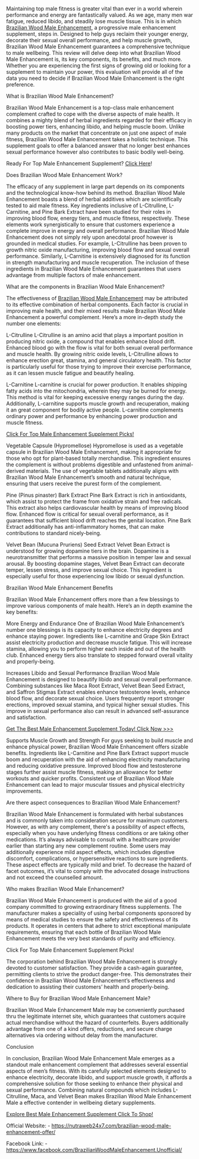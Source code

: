 Maintaining top male fitness is greater vital than ever in a world wherein performance and energy are fantastically valued. As we age, many men war fatigue, reduced libido, and steadily lose muscle tissue. This is in which [Brazilian Wood Male Enhancement](https://nutraweb24x7.com/brazilian-wood-male-enhancement-offer/), a progressive male enhancement supplement, steps in. Designed to help guys reclaim their younger energy, decorate their sexual overall performance, and help muscle growth, Brazilian Wood Male Enhancement guarantees a comprehensive technique to male wellbeing. This review will delve deep into what Brazilian Wood Male Enhancement is, its key components, its benefits, and much more. Whether you are experiencing the first signs of growing old or looking for a supplement to maintain your power, this evaluation will provide all of the data you need to decide if Brazilian Wood Male Enhancement is the right preference.

What is Brazilian Wood Male Enhancement?

Brazilian Wood Male Enhancement is a top-class male enhancement complement crafted to cope with the diverse aspects of male health. It combines a mighty blend of herbal ingredients regarded for their efficacy in boosting power tiers, enhancing libido, and helping muscle boom. Unlike many products on the market that concentrate on just one aspect of male fitness, Brazilian Wood Male Enhancement takes a holistic technique. This supplement goals to offer a balanced answer that no longer best enhances sexual performance however also contributes to basic bodily well-being.

Ready For Top Male Enhancement Supplement? [Click Here](https://nutraweb24x7.com/brazilian-wood-male-enhancement-offer/)!

Does Brazilian Wood Male Enhancement Work?

The efficacy of any supplement in large part depends on its components and the technological know-how behind its method. Brazilian Wood Male Enhancement boasts a blend of herbal additives which are scientifically tested to aid male fitness. Key ingredients inclusive of L-Citrulline, L-Carnitine, and Pine Bark Extract have been studied for their roles in improving blood flow, energy tiers, and muscle fitness, respectively. These elements work synergistically to ensure that customers experience a complete improve in energy and overall performance.
Brazilian Wood Male Enhancement does not simply rely upon anecdotal proof however is grounded in medical studies. For example, L-Citrulline has been proven to growth nitric oxide manufacturing, improving blood flow and sexual overall performance. Similarly, L-Carnitine is extensively diagnosed for its function in strength manufacturing and muscle recuperation. The inclusion of these ingredients in Brazilian Wood Male Enhancement guarantees that users advantage from multiple factors of male enhancement.

What are the components in Brazilian Wood Male Enhancement?

The effectiveness of [Brazilian Wood Male Enhancement](https://www.facebook.com/BrazilianWoodMaleEnhancement.Unofficial/) may be attributed to its effective combination of herbal components. Each factor is crucial in improving male health, and their mixed results make Brazilian Wood Male Enhancement a powerful complement. Here’s a more in-depth study the number one elements:

L-Citrulline
L-Citrulline is an amino acid that plays a important position in producing nitric oxide, a compound that enables enhance blood drift. Enhanced blood go with the flow is vital for both sexual overall performance and muscle health. By growing nitric oxide levels, L-Citrulline allows to enhance erection great, stamina, and general circulatory health. This factor is particularly useful for those trying to improve their exercise performance, as it can lessen muscle fatigue and beautify healing.

L-Carnitine
L-carnitine is crucial for power production. It enables shipping fatty acids into the mitochondria, wherein they may be burned for energy. This method is vital for keeping excessive energy ranges during the day. Additionally, L-carnitine supports muscle growth and recuperation, making it an great component for bodily active people. L-carnitine complements ordinary power and performance by enhancing power production and muscle fitness.

[Click For Top Male Enhancement Supplement Picks!](https://nutraweb24x7.com/brazilian-wood-male-enhancement-offer/)

Vegetable Capsule (Hypromellose)
Hypromellose is used as a vegetable capsule in Brazilian Wood Male Enhancement, making it appropriate for those who opt for plant-based totally merchandise. This ingredient ensures the complement is without problems digestible and unfastened from animal-derived materials. The use of vegetable tablets additionally aligns with Brazilian Wood Male Enhancement’s smooth and natural technique, ensuring that users receive the purest form of the complement.

Pine (Pinus pinaster) Bark Extract
Pine Bark Extract is rich in antioxidants, which assist to protect the frame from oxidative strain and free radicals. This extract also helps cardiovascular health by means of improving blood flow. Enhanced flow is critical for sexual overall performance, as it guarantees that sufficient blood drift reaches the genital location. Pine Bark Extract additionally has anti-inflammatory homes, that can make contributions to standard nicely-being.

Velvet Bean (Mucuna Pruriens) Seed Extract
Velvet Bean Extract is understood for growing dopamine tiers in the brain. Dopamine is a neurotransmitter that performs a massive position in temper law and sexual arousal. By boosting dopamine stages, Velvet Bean Extract can decorate temper, lessen stress, and improve sexual choice. This ingredient is especially useful for those experiencing low libido or sexual dysfunction.

Brazilian Wood Male Enhancement Benefits

Brazilian Wood Male Enhancement offers more than a few blessings to improve various components of male health. Here’s an in depth examine the key benefits:

More Energy and Endurance
One of Brazilian Wood Male Enhancement’s number one blessings is its capacity to enhance electricity degrees and enhance staying power. Ingredients like L-carnitine and Grape Skin Extract assist electricity production and decrease muscle fatigue. This will increase stamina, allowing you to perform higher each inside and out of the health club. Enhanced energy tiers also translate to stepped forward overall vitality and properly-being.

Increases Libido and Sexual Performance
Brazilian Wood Male Enhancement is designed to beautify libido and sexual overall performance. Combining substances like Maca Root Extract, Velvet Bean Seed Extract, and Saffron Stigmas Extract enables enhance testosterone levels, enhance blood flow, and decorate sexual choice. Users frequently report stronger erections, improved sexual stamina, and typical higher sexual studies. This improve in sexual performance also can result in advanced self-assurance and satisfaction.

[Get The Best Male Enhancement Supplement Today! Click Now >>>](https://nutraweb24x7.com/brazilian-wood-male-enhancement-offer/)

Supports Muscle Growth and Strength
For guys seeking to build muscle and enhance physical power, Brazilian Wood Male Enhancement offers sizable benefits. Ingredients like L-Carnitine and Pine Bark Extract support muscle boom and recuperation with the aid of enhancing electricity manufacturing and reducing oxidative pressure. Improved blood flow and testosterone stages further assist muscle fitness, making an allowance for better workouts and quicker profits. Consistent use of Brazilian Wood Male Enhancement can lead to major muscular tissues and physical electricity improvements.

Are there aspect consequences to Brazilian Wood Male Enhancement?

Brazilian Wood Male Enhancement is formulated with herbal substances and is commonly taken into consideration secure for maximum customers. However, as with any complement, there's a possibility of aspect effects, especially when you have underlying fitness conditions or are taking other medications. It’s always advisable to consult with a healthcare provider earlier than starting any new complement routine.
Some users may additionally experience mild aspect effects, which includes digestive discomfort, complications, or hypersensitive reactions to sure ingredients. These aspect effects are typically mild and brief. To decrease the hazard of facet outcomes, it’s vital to comply with the advocated dosage instructions and not exceed the counselled amount.

Who makes Brazilian Wood Male Enhancement?

Brazilian Wood Male Enhancement is produced with the aid of a good company committed to growing extraordinary fitness supplements. The manufacturer makes a speciality of using herbal components sponsored by means of medical studies to ensure the safety and effectiveness of its products. It operates in centers that adhere to strict exceptional manipulate requirements, ensuring that each bottle of Brazilian Wood Male Enhancement meets the very best standards of purity and efficiency.

Click For Top Male Enhancement Supplement Picks!

The corporation behind Brazilian Wood Male Enhancement is strongly devoted to customer satisfaction. They provide a cash-again guarantee, permitting clients to strive the product danger-free. This demonstrates their confidence in Brazilian Wood Male Enhancement’s effectiveness and dedication to assisting their customers’ health and properly-being.

Where to Buy for Brazilian Wood Male Enhancement Male?

Brazilian Wood Male Enhancement Male may be conveniently purchased thru the legitimate internet site, which guarantees that customers acquire actual merchandise without the hazard of counterfeits. Buyers additionally advantage from one of a kind offers, reductions, and secure charge alternatives via ordering without delay from the manufacturer.

Conclusion 

In conclusion, Brazilian Wood Male Enhancement Male emerges as a standout male enhancement complement that addresses several essential aspects of men’s fitness. With its carefully selected elements designed to enhance electricity, decorate libido, and support muscle growth, it affords a comprehensive solution for those seeking to enhance their physical and sexual performance. Combining natural compounds which includes L-Citrulline, Maca, and Velvet Bean makes Brazilian Wood Male Enhancement Male a effective contender in wellbeing dietary supplements.

[Explore Best Male Enhancement Supplement Click To Shop!](https://nutraweb24x7.com/brazilian-wood-male-enhancement-offer/)

Official Website: - https://nutraweb24x7.com/brazilian-wood-male-enhancement-offer/

Facebook Link: - https://www.facebook.com/BrazilianWoodMaleEnhancement.Unofficial/
